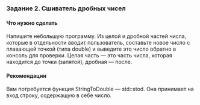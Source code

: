 ### Задание 2. Сшиватель дробных чисел ###
#### Что нужно сделать ####
Напишите небольшую программу. Из целой и дробной частей числа, которые в отдельности вводит пользователь, составьте новое число с плавающей точкой (типа double) и выведите это число обратно в консоль для проверки. Целая часть — это часть числа, которая находится до точки (запятой), дробная — после.

#### Рекомендации ####
Вам потребуется функция StringToDouble — std::stod. Она принимает на вход строку, содержащую в себе число.